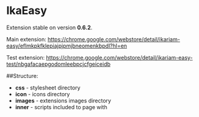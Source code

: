 # IkaEasy
Extension stable on version **0.6.2**.

Main extension: https://chrome.google.com/webstore/detail/ikariam-easy/eflmkpkfklepiajpjpmjbneomenkbpdl?hl=en

Test extension: https://chrome.google.com/webstore/detail/ikariam-easy-test/nbgafacaepgodomleebpcjcfgeiceidb

##Structure:
* **css**     - stylesheet directory
* **icon**    - icons directory
* **images**  - extensions images directory
* **inner**   - scripts included to page with <script>
* **langs**   - languages
* **page**    - scripts that execute on pages (advisors, views e.g island, city)
* **zJS**     - "engine"

##Adding new script
Create file with custom name in directory `page`.

Default temaplte of script:

        if (typeof zJS == "undefined") {
            zJS = {};
        }

        if (typeof zJS.Page == "undefined") {
            zJS.Page = {};
        }

        zJS.Page.TEMPLATE_ID = {
            dont_refresh : false,

            init : function() {

            },

            refresh : function() {

            }
        };

`zJS.Page.TEMPLATE_ID` - instead `TEMPLATE_ID` - value of variable `ikariam.templateView.id` or
`ikariam.backgroundView.id`. When this variables changes - script will be executed.

And finally add this file to `manifest.json`, to the end of the long line.


##How it works
All scripts, that must be executed on pages are located in directory `page`.

Script `__common.js` executing on all pages.

All other pages call by changes values of `ikariam.templateView.id` or `ikariam.backgroundView.id`.


###How script works
Value `dont_refresh` define if script must be reinitialize when page refreshed (by ikariam).

Function `init` calling when page execute.

Function `refresh` by refreshing pages (e.g city change, or by timeout).


##Adding script
When adding (deleting, moving, renaming) script files, you must update information about it in `manifest.json`

##Adding images
When adding (deleting, moving, renaming) images in directory `image`, you must update information about it in `manifest.json`

##Adding translation

Files for internationalization are located [here](https://github.com/swat-web/IkaEasy/tree/swat/langs). To add a new language, create a new file in that directory. 

The language has to be referenced in the '/blob/swat/zJS/lng.js' file and '/blob/swat/manifest.json' file to be picked up.

Note: The name of the file should be the two-letters [ISO-639-1 language code](http://en.wikipedia.org/wiki/List_of_ISO_639-1_codes).



